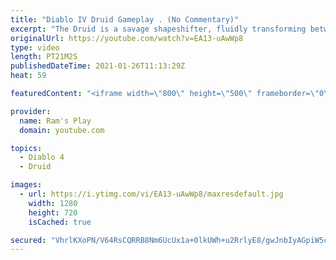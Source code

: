 ```yaml
---
title: "Diablo IV Druid Gameplay . (No Commentary)"
excerpt: "The Druid is a savage shapeshifter, fluidly transforming between the forms of a towering bear or a vicious werewolf to fight alongside the creatures of the wild."
originalUrl: https://youtube.com/watch?v=EA13-uAwWp8
type: video
length: PT21M2S
publishedDateTime: 2021-01-26T11:13:29Z
heat: 59

featuredContent: "<iframe width=\"800\" height=\"500\" frameborder=\"0\" src=\"https://www.youtube.com/embed/EA13-uAwWp8\" allow=\"accelerometer; autoplay; encrypted-media; gyroscope; picture-in-picture\" allowfullscreen></iframe>"

provider:
  name: Ram's Play
  domain: youtube.com

topics:
  - Diablo 4
  - Druid

images:
  - url: https://i.ytimg.com/vi/EA13-uAwWp8/maxresdefault.jpg
    width: 1280
    height: 720
    isCached: true

secured: "VhrlKXoPN/V64RsCQRRB8Nm6UcUx1a+0lkUWh+u2RrlyE8/gwJnbIyAGpiW5cb6ERfuu/Qwf53aT8xgxdq95K3Ahofq52XJSR/glKPk61mxHeEtx7s5m136jBSVvBJ3RiLBPpgNKFeZlRIgUYeDSoPoKxs0C2e83f21gViiLp7Ue7VCjPZ2QDue2jTpI8Hpbq8p5XcB/rGvA9iSgFXWdpws8gCS3IYzHHIO7Jpub4g3OZMiZW4WgYwsQTNJ6NBMBleYTVx1dmDSdCNP2PiaffzIf4qY9D4Vf8sFoBoJDjejdx6OxVLB1FNhEWbgIa33GiPnaXJP2ElSVIVYV0Muw3lgNoBHwFovuezC8fKKv07B0ahwETB6KRBBe9DWJZUUCK3Sh8JXbmbyYcM1QKNxSjWJgiASMy8+kxjofzq1Ly4h9oTFGci7kSDQX/YYpBE//;nSG88YgTRgJpEIcWlbGbWw=="
---
```


